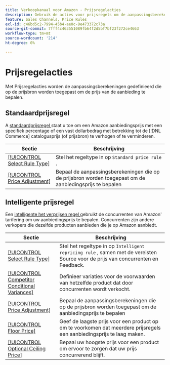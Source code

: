 ```yaml
---
title: Verkoopkanaal voor Amazon - Prijsregelacties
description: Gebruik de acties voor prijsregels om de aanpassingsberekeningen te definiëren die op de prijsbron worden toegepast om de Amazon-prijs voor de aanbieding te bepalen.
feature: Sales Channels, Price Rules
exl-id: c46bd5c2-7994-45b4-ae0c-9e473372c73a
source-git-commit: 7fff4c463551089fb64f2d5bf7bf23f272ce4663
workflow-type: tm+mt
source-wordcount: '214'
ht-degree: 0%

---
```


# Prijsregelacties

Met Prijsregelacties worden de aanpassingsberekeningen gedefinieerd die op de prijsbron worden toegepast om de prijs van de aanbieding te bepalen.

## Standaardprijsregel

A [ standaardprijsregel ](./standard-price-rules.md) staat u toe om een Amazon aanbiedingsprijs met een specifiek percentage of een vast dollarbedrag met betrekking tot de [!DNL Commerce] catalogusprijs (of prijsbron) te verhogen of te verminderen.

| Sectie | Beschrijving |
|------------------------------------------------------------|--------------------------------------------------------------------------------------------------------|
| [[!UICONTROL Select Rule Type]](./standard-price-rules.md) | Stel het regeltype in op `Standard price rule` . |
| [[!UICONTROL Price Adjustment]](./standard-price-rules.md) | Bepaal de aanpassingsberekeningen die op de prijsbron worden toegepast om de aanbiedingsprijs te bepalen |

## Intelligente prijsregel

Een [ intelligente het verprijsen regel ](./intelligent-repricing-rules.md) gebruikt de concurrenten van Amazon&#39; tarifering om uw aanbiedingsprijs te bepalen. Concurrenten zijn andere verkopers die dezelfde producten aanbieden die je op Amazon aanbiedt.

| Sectie | Beschrijving |
|----------------------------------------------------------------------------------------|----------------------------------------------------------------------------------------------------------------------|
| [[!UICONTROL Select Rule Type]](./intelligent-repricing-rules.md) | Stel het regeltype in op `Intelligent repricing rule` , samen met de vereisten Source voor de prijs van concurrenten en Feedback. |
| [[!UICONTROL Competitor Conditional Variances]](./competitor-conditional-variances.md) | Definieer variaties voor de voorwaarden van hetzelfde product dat door concurrenten wordt verkocht. |
| [[!UICONTROL Price Adjustment]](./price-adjustment.md) | Bepaal de aanpassingsberekeningen die op de prijsbron worden toegepast om de aanbiedingsprijs te bepalen |
| [[!UICONTROL Floor Price]](./floor-price.md) | Geef de laagste prijs voor een product op om te voorkomen dat meerdere prijsregels een aanbiedingsprijs te laag maken. |
| [[!UICONTROL Optional Ceiling Price]](./optional-ceiling-price.md) | Bepaal uw hoogste prijs voor een product om ervoor te zorgen dat uw prijs concurrerend blijft. |
